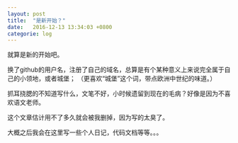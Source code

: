 ```yaml
---
layout: post
title:  "是新开始？"
date:   2016-12-13 13:34:03 +0800
categorie: log
---
```

就算是新的开始吧。

换了github的用户名，注册了自己的域名，总算是有个某种意义上来说完全属于自己的小领地，或者城堡；
（更喜欢“城堡”这个词，带点欧洲中世纪的味道。）

抓耳挠腮的不知道写什么，文笔不好，小时候遗留到现在的毛病？好像是因为不喜欢语文老师。

这个文章估计用不了多久就会被我删掉，因为写的太臭了。

大概之后我会在这里写一些个人日记，代码文档等等。。。
